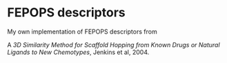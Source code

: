 # FEPOPS descriptors 
My own implementation of FEPOPS descriptors from 

A _3D Similarity Method for Scaffold Hopping from Known Drugs or Natural
Ligands to New Chemotypes_, Jenkins et al, 2004.

